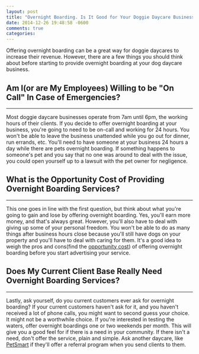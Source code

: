 ```yaml
---
layout: post
title: "Overnight Boarding. Is It Good for Your Doggie Daycare Business"
date: 2014-12-26 19:48:58 -0600
comments: true
categories:
---
```


Offering overnight boarding can be a great way for doggie daycares to increase their revenue. However, there are a few things you should think about before starting to provide overnight boarding at your dog daycare business.

## Am I(or are My Employees) Willing to be "On Call" In Case of Emergencies?
---
Most doggie daycare businesses operate from 7am until 6pm, the working hours of their clients. If you decide to offer overnight boarding at your business, you're going to need to be on-call and working for 24 hours. You won't be able to leave the business unattended while you go out for dinner, run errands, etc. You'll need to have someone at your business 24 hours a day while there are pets overnight boarding. If something happens to someone's pet and you say that no one was around to deal with the issue, you could open yourself up to a lawsuit with the pet owner for negligence.

## What is the Opportunity Cost of Providing Overnight Boarding Services?
---
This one goes in line with the first question, but think about what you're going to gain and lose by offering overnight boarding. Yes, you'll earn more money, and that's always great. However, you'll also have to deal with giving up some of your personal freedom. You won't be able to do as many things after business hours close because you'll still have dogs on your property and you'll have to deal with caring for them. It's a good idea to weigh the pros and cons(find the [opportunity cost](http://en.wikipedia.org/wiki/Opportunity_cost)) of offering overnight boarding before you start advertising your service.

## Does My Current Client Base Really Need Overnight Boarding Services?
---
Lastly, ask yourself, do you current customers ever ask for overnight boarding? If your current customers haven't ask for it, and you haven't received a lot of phone calls, you might want to second guess your choice. It might not be a worthwhile choice. If you're interested in testing the waters, offer overnight boardings one or two weekends per month. This will give you a good feel for if there is a need in your community. If there isn't a need, don't offer the service, plain and simple. Ask another daycare, like [PetSmart](http://pets.petsmart.com/services/petshotel/overnight-pet-boarding/overnight-dog-boarding/) if they'll offer a referral program when you send clients to them.